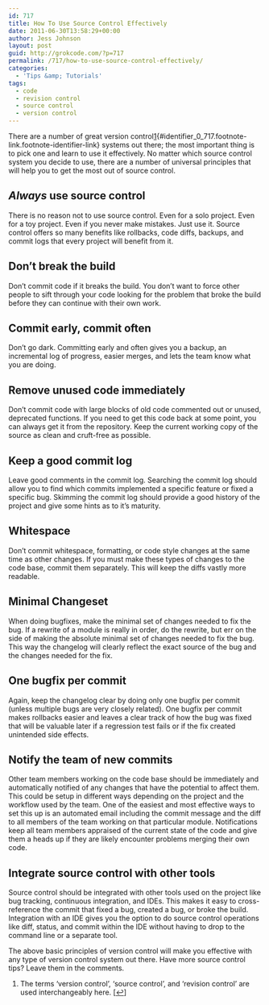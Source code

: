 ```yaml
---
id: 717
title: How To Use Source Control Effectively
date: 2011-06-30T13:58:29+00:00
author: Jess Johnson
layout: post
guid: http://grokcode.com/?p=717
permalink: /717/how-to-use-source-control-effectively/
categories:
  - 'Tips &amp; Tutorials'
tags:
  - code
  - revision control
  - source control
  - version control
---
```

There are a number of great version control[1](#footnote_0_717 "The terms &lsquo;version control&rsquo;,  &lsquo;source control&rsquo;, and &lsquo;revision control&rsquo; are used interchangeably here."){#identifier_0_717.footnote-link.footnote-identifier-link} systems out there; the most important thing is to pick one and learn to use it effectively. No matter which source control system you decide to use, there are a number of universal principles that will help you to get the most out of source control.<!--more-->

## _Always_ use source control

There is no reason not to use source control. Even for a solo project. Even for a toy project. Even if you never make mistakes. Just use it. Source control offers so many benefits like rollbacks, code diffs, backups, and commit logs that every project will benefit from it.

## Don&#8217;t break the build

Don&#8217;t commit code if it breaks the build. You don&#8217;t want to force other people to sift through your code looking for the problem that broke the build before they can continue with their own work.

## Commit early, commit often

Don&#8217;t go dark. Committing early and often gives you a backup, an incremental log of progress, easier merges, and lets the team know what you are doing.

## Remove unused code immediately

Don&#8217;t commit code with large blocks of old code commented out or unused, deprecated functions. If you need to get this code back at some point, you can always get it from the repository. Keep the current working copy of the source as clean and cruft-free as possible.

## Keep a good commit log

Leave good comments in the commit log. Searching the commit log should allow you to find which commits implemented a specific feature or fixed a specific bug. Skimming the commit log should provide a good history of the project and give some hints as to it&#8217;s maturity.

## Whitespace

Don&#8217;t commit whitespace, formatting, or code style changes at the same time as other changes. If you must make these types of changes to the code base, commit them separately. This will keep the diffs vastly more readable.

## Minimal Changeset

When doing bugfixes, make the minimal set of changes needed to fix the bug. If a rewrite of a module is really in order, do the rewrite, but err on the side of making the absolute minimal set of changes needed to fix the bug. This way the changelog will clearly reflect the exact source of the bug and the changes needed for the fix.

## One bugfix per commit

Again, keep the changelog clear by doing only one bugfix per commit (unless multiple bugs are very closely related). One bugfix per commit makes rollbacks easier and leaves a clear track of how the bug was fixed that will be valuable later if a regression test fails or if the fix created unintended side effects.

## Notify the team of new commits

Other team members working on the code base should be immediately and automatically notified of any changes that have the potential to affect them. This could be setup in different ways depending on the project and the workflow used by the team. One of the easiest and most effective ways to set this up is an automated email including the commit message and the diff to all members of the team working on that particular module. Notifications keep all team members appraised of the current state of the code and give them a heads up if they are likely encounter problems merging their own code.

## Integrate source control with other tools

Source control should be integrated with other tools used on the project like bug tracking, continuous integration, and IDEs. This makes it easy to cross-reference the commit that fixed a bug, created a bug, or broke the build. Integration with an IDE gives you the option to do source control operations like diff, status, and commit within the IDE without having to drop to the command line or a separate tool.

The above basic principles of version control will make you effective with any type of version control system out there. Have more source control tips? Leave them in the comments. 

<ol class="footnotes">
  <li id="footnote_0_717" class="footnote">
    The terms &#8216;version control&#8217;, &#8216;source control&#8217;, and &#8216;revision control&#8217; are used interchangeably here. [<a href="#identifier_0_717" class="footnote-link footnote-back-link">&#8617;</a>]
  </li>
</ol>